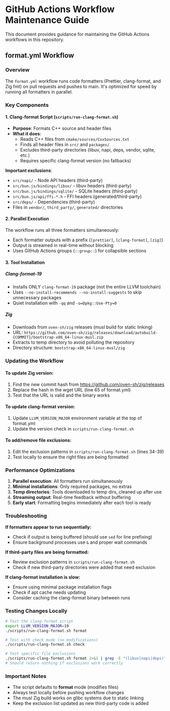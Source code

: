 # GitHub Actions Workflow Maintenance Guide

This document provides guidance for maintaining the GitHub Actions workflows in this repository.

## format.yml Workflow

### Overview
The `format.yml` workflow runs code formatters (Prettier, clang-format, and Zig fmt) on pull requests and pushes to main. It's optimized for speed by running all formatters in parallel.

### Key Components

#### 1. Clang-format Script (`scripts/run-clang-format.sh`)
- **Purpose**: Formats C++ source and header files
- **What it does**:
  - Reads C++ files from `cmake/sources/CxxSources.txt`
  - Finds all header files in `src/` and `packages/`
  - Excludes third-party directories (libuv, napi, deps, vendor, sqlite, etc.)
  - Requires specific clang-format version (no fallbacks)

**Important exclusions**:
- `src/napi/` - Node API headers (third-party)
- `src/bun.js/bindings/libuv/` - libuv headers (third-party)
- `src/bun.js/bindings/sqlite/` - SQLite headers (third-party)
- `src/bun.js/api/ffi-*.h` - FFI headers (generated/third-party)
- `src/deps/` - Dependencies (third-party)
- Files in `vendor/`, `third_party/`, `generated/` directories

#### 2. Parallel Execution
The workflow runs all three formatters simultaneously:
- Each formatter outputs with a prefix (`[prettier]`, `[clang-format]`, `[zig]`)
- Output is streamed in real-time without blocking
- Uses GitHub Actions groups (`::group::`) for collapsible sections

#### 3. Tool Installation

##### Clang-format-19
- Installs ONLY `clang-format-19` package (not the entire LLVM toolchain)
- Uses `--no-install-recommends --no-install-suggests` to skip unnecessary packages
- Quiet installation with `-qq` and `-o=Dpkg::Use-Pty=0`

##### Zig
- Downloads from `oven-sh/zig` releases (musl build for static linking)
- URL: `https://github.com/oven-sh/zig/releases/download/autobuild-{COMMIT}/bootstrap-x86_64-linux-musl.zip`
- Extracts to temp directory to avoid polluting the repository
- Directory structure: `bootstrap-x86_64-linux-musl/zig`

### Updating the Workflow

#### To update Zig version:
1. Find the new commit hash from https://github.com/oven-sh/zig/releases
2. Replace the hash in the wget URL (line 65 of format.yml)
3. Test that the URL is valid and the binary works

#### To update clang-format version:
1. Update `LLVM_VERSION_MAJOR` environment variable at the top of format.yml
2. Update the version check in `scripts/run-clang-format.sh`

#### To add/remove file exclusions:
1. Edit the exclusion patterns in `scripts/run-clang-format.sh` (lines 34-39)
2. Test locally to ensure the right files are being formatted

### Performance Optimizations
1. **Parallel execution**: All formatters run simultaneously
2. **Minimal installations**: Only required packages, no extras
3. **Temp directories**: Tools downloaded to temp dirs, cleaned up after use
4. **Streaming output**: Real-time feedback without buffering
5. **Early start**: Formatting begins immediately after each tool is ready

### Troubleshooting

**If formatters appear to run sequentially:**
- Check if output is being buffered (should use `sed` for line prefixing)
- Ensure background processes use `&` and proper wait commands

**If third-party files are being formatted:**
- Review exclusion patterns in `scripts/run-clang-format.sh`
- Check if new third-party directories were added that need exclusion

**If clang-format installation is slow:**
- Ensure using minimal package installation flags
- Check if apt cache needs updating
- Consider caching the clang-format binary between runs

### Testing Changes Locally

```bash
# Test the clang-format script
export LLVM_VERSION_MAJOR=19
./scripts/run-clang-format.sh format

# Test with check mode (no modifications)
./scripts/run-clang-format.sh check

# Test specific file exclusions
./scripts/run-clang-format.sh format 2>&1 | grep -E "(libuv|napi|deps)"
# Should return nothing if exclusions work correctly
```

### Important Notes
- The script defaults to **format** mode (modifies files)
- Always test locally before pushing workflow changes
- The musl Zig build works on glibc systems due to static linking
- Keep the exclusion list updated as new third-party code is added